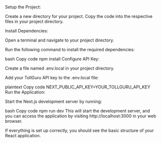 

Setup the Project:

Create a new directory for your project.
Copy the code into the respective files in your project directory.

Install Dependencies:

Open a terminal and navigate to your project directory.

Run the following command to install the required dependencies:

bash
Copy code
npm install
Configure API Key:

Create a file named .env.local in your project directory.

Add your TollGuru API key to the .env.local file:

plaintext
Copy code
NEXT_PUBLIC_API_KEY=YOUR_TOLLGURU_API_KEY
Run the Application:

Start the Next.js development server by running:

bash
Copy code
npm run dev
This will start the development server, and you can access the application by visiting http://localhost:3000 in your web browser.

If everything is set up correctly, you should see the basic structure of your React application.
